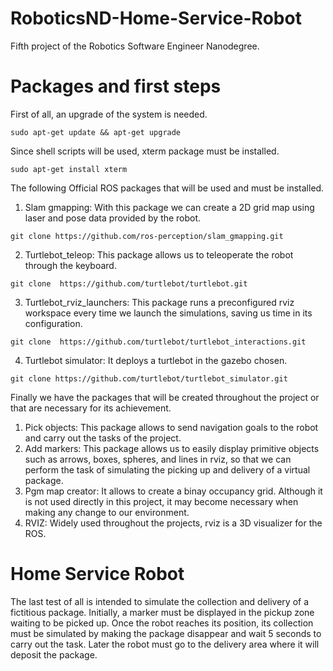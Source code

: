 # RoboticsND-Home-Service-Robot
Fifth project of the Robotics Software Engineer Nanodegree.

# Packages and first steps


First of all, an upgrade of the system is needed.

```
sudo apt-get update && apt-get upgrade
```

Since shell scripts will be used, xterm package must be installed.


```
sudo apt-get install xterm
```

The following Official ROS packages that will be used and must be installed.

1. Slam gmapping: With this package we can create a 2D grid map using laser and pose data provided by the robot.
```
git clone https://github.com/ros-perception/slam_gmapping.git 
```
2. Turtlebot_teleop: This package allows us to teleoperate the robot through the keyboard.
```
git clone  https://github.com/turtlebot/turtlebot.git 
```
3. Turtlebot_rviz_launchers: This package runs a preconfigured rviz workspace every time we launch the simulations, saving us time in its configuration. 
```
git clone  https://github.com/turtlebot/turtlebot_interactions.git
```
4. Turtlebot simulator: It deploys a turtlebot in the gazebo chosen.
```
git clone https://github.com/turtlebot/turtlebot_simulator.git
```

Finally we have the packages that will be created throughout the project or that are necessary for its achievement.

1. Pick objects: This package allows to send navigation goals to the robot and carry out the tasks of the project.
2. Add markers: This package allows us to easily display primitive objects such as arrows, boxes, spheres, and lines in rviz, so that we can perform the task of simulating the picking up and delivery of a virtual package.
3. Pgm map creator: It allows to create a binay occupancy grid. Although it is not used directly in this project, it may become necessary when making any change to our environment.
4. RVIZ: Widely used throughout the projects, rviz is a 3D visualizer for the ROS.

# Home Service Robot 
The last test of all is intended to simulate the collection and delivery of a fictitious package. Initially, a marker must be displayed in the pickup zone waiting to be picked up. Once the robot reaches its position, its collection must be simulated by making the package disappear and wait 5 seconds to carry out the task. Later the robot must go to the delivery area where it will deposit the package.
